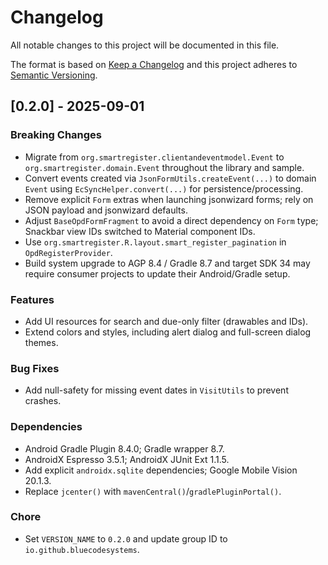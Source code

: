 
# Changelog
All notable changes to this project will be documented in this file.

The format is based on [Keep a Changelog](http://keepachangelog.com/en/1.0.0/)
and this project adheres to [Semantic Versioning](http://semver.org/spec/v2.0.0.html).

## [0.2.0] - 2025-09-01

### Breaking Changes
- Migrate from `org.smartregister.clientandeventmodel.Event` to `org.smartregister.domain.Event` throughout the library and sample.
- Convert events created via `JsonFormUtils.createEvent(...)` to domain `Event` using `EcSyncHelper.convert(...)` for persistence/processing.
- Remove explicit `Form` extras when launching jsonwizard forms; rely on JSON payload and jsonwizard defaults.
- Adjust `BaseOpdFormFragment` to avoid a direct dependency on `Form` type; Snackbar view IDs switched to Material component IDs.
- Use `org.smartregister.R.layout.smart_register_pagination` in `OpdRegisterProvider`.
- Build system upgrade to AGP 8.4 / Gradle 8.7 and target SDK 34 may require consumer projects to update their Android/Gradle setup.

### Features
- Add UI resources for search and due-only filter (drawables and IDs).
- Extend colors and styles, including alert dialog and full-screen dialog themes.

### Bug Fixes
- Add null-safety for missing event dates in `VisitUtils` to prevent crashes.

### Dependencies
- Android Gradle Plugin 8.4.0; Gradle wrapper 8.7.
- AndroidX Espresso 3.5.1; AndroidX JUnit Ext 1.1.5.
- Add explicit `androidx.sqlite` dependencies; Google Mobile Vision 20.1.3.
- Replace `jcenter()` with `mavenCentral()`/`gradlePluginPortal()`.

### Chore
- Set `VERSION_NAME` to `0.2.0` and update group ID to `io.github.bluecodesystems`.
